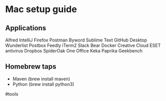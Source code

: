 # Mac setup guide
## Applications
Alfred
IntelliJ
Firefox
Postman
Byword
Sublime Text
GitHub Desktop
Wunderlist
Postbox
Feedly
iTerm2
Slack
Bear
Docker
Creative Cloud
ESET antivirus
Dropbox
SpiderOak One
Office
Keka
Paprika
Geekbench

## Homebrew taps
* Maven (brew install maven)
* Python (brew install python3)

#tools